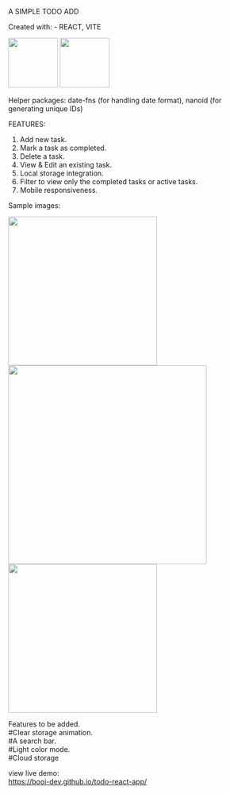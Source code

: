 A SIMPLE TODO ADD <br>

Created with: - REACT, VITE <br>

<img src="https://user-images.githubusercontent.com/56810550/213790288-86a1ac84-cf93-4b7c-8837-9b0a4465b3f8.png" width=100 height=auto> <img src="https://user-images.githubusercontent.com/56810550/213790300-eef58011-c2cf-4d2d-9f25-32994e67a6c6.png" width=100 height=auto>

Helper packages: date-fns (for handling date format), nanoid (for generating unique IDs) <br>

FEATURES:
1. Add new task. <br>
2. Mark a task as completed. <br>
3. Delete a task. <br>
4. View & Edit an existing task. <br>
5. Local storage integration. <br>
6. Filter to view only the completed tasks or active tasks. <br>
7. Mobile responsiveness. <br>

Sample images:

<img src="https://user-images.githubusercontent.com/56810550/213792199-736ef841-414b-4a55-ade0-b8c91654ec1c.png" width=300 height=auto> <img src="https://user-images.githubusercontent.com/56810550/213792207-1f87f6cb-5427-4b8f-b250-8af878e1ffcf.png" width=400 height=auto> <img src="https://user-images.githubusercontent.com/56810550/213792223-c2b406d8-8caa-41a7-baff-fb6d75762a8b.png" width=300 height=auto>

Features to be added. <br>
#Clear storage animation. <br>
#A search bar. <br>
#Light color mode. <br>
#Cloud storage

view live demo: <br>
https://booi-dev.github.io/todo-react-app/
